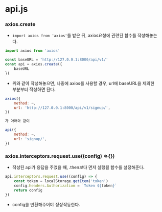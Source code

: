 # api.js

### axios.create

- `import axios from 'axios'`를 받은 뒤, axios요청에 관련된 함수를 작성해놓는다.

```js
import axios from 'axios'

const baseURL = 'http://127.0.0.1:8000/api/v1/'
const api = axios.create({
    baseURL
})
```

- 위와 같이 작성해놓으면, 나중에 axios를 사용할 경우, url에 baseURL을 제외한 부분부터 작성하면 된다.

```js
axios({
    method: ~,
    url: 'http://127.0.0.1:8000/api/v1/signup/',
})

가 아래와 같이

api({
    method: ~,
    url: 'signup/',
})
```



### axios.interceptors.request.use((config) =>{})

- 작성된 api가 응답을 주었을 때, .then보다 먼저 실행될 함수를 설정해준다.

```js
api.interceptors.request.use((config) => {
    const token = localStorage.getItem('token')
    config.headers.Authorization = `Token ${token}`
    return config
})
```

- config를 반환해주어야 정상작동한다.
